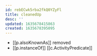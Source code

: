 ```yaml
---
id: rebECwk5rba2fkQ0YZyFl
title: cleanedUp
desc: ''
updated: 1635678415863
created: 1635678395095
---
```


- [[p.alsoKnownAs]] removed
- [[p.instanceOf]] [[c.ActivityPredicate]]

